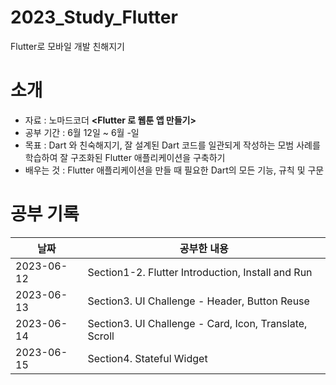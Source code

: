 # 2023_Study_Flutter
Flutter로 모바일 개발 친해지기


# 소개
- 자료 : 노마드코더 **<Flutter 로 웹툰 앱 만들기>**
- 공부 기간 : 6월 12일 ~ 6월 -일
- 목표 : Dart 와 친숙해지기, 잘 설계된 Dart 코드를 일관되게 작성하는 모범 사례를 학습하여 잘 구조화된 Flutter 애플리케이션을 구축하기
- 배우는 것 : Flutter 애플리케이션을 만들 때 필요한 Dart의 모든 기능, 규칙 및 구문

# 공부 기록
| 날짜         | 공부한 내용                                                         |
|------------|----------------------------------------------------------------|
| 2023-06-12 | Section1-2. Flutter Introduction, Install and Run                           |
| 2023-06-13 | Section3. UI Challenge - Header, Button Reuse                           |
| 2023-06-14 | Section3. UI Challenge - Card, Icon, Translate, Scroll                           |
| 2023-06-15 | Section4. Stateful Widget                           |